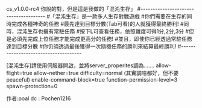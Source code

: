cs_v1.0.0-rc4
你說的對，但是這是我做的「混沌生存」
#--------------------------------------
#「混沌生存」是一款多人生存對戰遊戲
#你們需要在生存的同時完成各種神奇的任務
#最先達到目標分數(Tab可看)的人就獲得最終勝利!
#同時，混沌生存也擁有常駐任務
#按下L可查看任務，依照難度可得1分,2分,3分
#但是必須先完成上位任務才能完成更高分的任務!
#並且，即使你已經透過常駐任務達到目標分數
#你仍須透過最後獲得一次隨機任務的勝利來結算最終勝利!
#-------------------------------------


[混沌生存]請使用伺服器開啟，並將server_properites調為.......
allow-flight=true
allow-nether=true
difficulty=normal   (其實調啥都好，但不要peaceful)
enable-command-block=true
function-permission-level=3
spawn-protection=0

作者:poal
dc : Pochen1216



